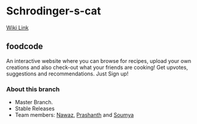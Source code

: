 # Schrodinger-s-cat

[Wiki Link](https://github.com/airavata-courses/Schrodinger-s-cat/wiki)

## foodcode
An interactive website where you can browse for recipes, upload your own creations and also check-out what your friends are cooking! Get upvotes, suggestions and recommendations. Just Sign up!

### About this branch
* Master Branch.
* Stable Releases
* Team members: [Nawaz](https://www.linkedin.com/in/nawazhk/), [Prashanth](https://www.linkedin.com/in/prashanth-swargam-pswargam/) and [Soumya](https://www.linkedin.com/in/jlsoumya/)
